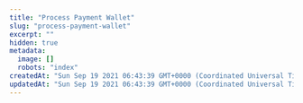 ```yaml
---
title: "Process Payment Wallet"
slug: "process-payment-wallet"
excerpt: ""
hidden: true
metadata: 
  image: []
  robots: "index"
createdAt: "Sun Sep 19 2021 06:43:39 GMT+0000 (Coordinated Universal Time)"
updatedAt: "Sun Sep 19 2021 06:43:39 GMT+0000 (Coordinated Universal Time)"
---
```

